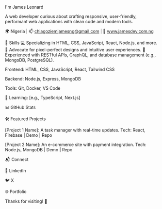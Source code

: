 I'm James Leonard  

A web developer curious about crafting responsive, user-friendly, performant web applications with clean code and modern tools.

🌍 Nigeria | 📫 chiagoziemjamesng@gmail.com | 🔗 www.jamesdev.com.ng

🔧 Skills
💻 Specializing in HTML, CSS, JavaScript, React, Node.js, and more.
🎨 Advocate for pixel-perfect designs and intuitive user experiences.
🔧 Experienced with RESTful APIs, GraphQL, and database management (e.g., MongoDB, PostgreSQL).




Frontend: HTML, CSS, JavaScript, React, Tailwind CSS



Backend: Node.js, Express, MongoDB



Tools: Git, Docker, VS Code



🌱 Learning: [e.g., TypeScript, Next.js]











📊 GitHub Stats







🛠️ Featured Projects





[Project 1 Name]: A task manager with real-time updates.
Tech: React, Firebase | Demo | Repo



[Project 2 Name]: An e-commerce site with payment integration.
Tech: Node.js, MongoDB | Demo | Repo

📬 Connect





💼 LinkedIn



🐦 X



🌐 Portfolio

Thanks for visiting! 🚀
